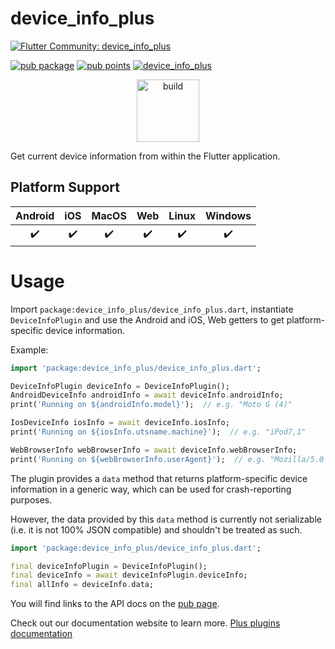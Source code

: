 # device_info_plus

[![Flutter Community: device_info_plus](https://fluttercommunity.dev/_github/header/device_info_plus)](https://github.com/fluttercommunity/community)

[![pub package](https://img.shields.io/pub/v/device_info_plus.svg)](https://pub.dev/packages/device_info_plus)
[![pub points](https://img.shields.io/pub/points/device_info_plus?color=2E8B57&label=pub%20points)](https://pub.dev/packages/device_info_plus/score)
[![device_info_plus](https://github.com/fluttercommunity/plus_plugins/actions/workflows/device_info_plus.yaml/badge.svg)](https://github.com/fluttercommunity/plus_plugins/actions/workflows/device_info_plus.yaml)

<p class="center">
<center><a href="https://flutter.dev/docs/development/packages-and-plugins/favorites" target="_blank" rel="noreferrer noopener"><img src="../../../website/static/img/flutter-favorite-badge.png" width="100" alt="build"></a></center>
</p>
Get current device information from within the Flutter application.

## Platform Support

| Android | iOS | MacOS | Web | Linux | Windows |
| :-----: | :-: | :---: | :-: | :---: | :-----: |
|   ✔️    | ✔️  |  ✔️   | ✔️  |  ✔️   |   ✔️    |

# Usage

Import `package:device_info_plus/device_info_plus.dart`, instantiate `DeviceInfoPlugin`
and use the Android and iOS, Web getters to get platform-specific device
information.

Example:

```dart
import 'package:device_info_plus/device_info_plus.dart';

DeviceInfoPlugin deviceInfo = DeviceInfoPlugin();
AndroidDeviceInfo androidInfo = await deviceInfo.androidInfo;
print('Running on ${androidInfo.model}');  // e.g. "Moto G (4)"

IosDeviceInfo iosInfo = await deviceInfo.iosInfo;
print('Running on ${iosInfo.utsname.machine}');  // e.g. "iPod7,1"

WebBrowserInfo webBrowserInfo = await deviceInfo.webBrowserInfo;
print('Running on ${webBrowserInfo.userAgent}');  // e.g. "Mozilla/5.0 (X11; Ubuntu; Linux x86_64; rv:61.0) Gecko/20100101 Firefox/61.0"
```

The plugin provides a `data` method that returns platform-specific device
information in a generic way, which can be used for crash-reporting purposes.

However, the data provided by this `data` method is currently not serializable
(i.e. it is not 100% JSON compatible) and shouldn't be treated as such.

```dart
import 'package:device_info_plus/device_info_plus.dart';

final deviceInfoPlugin = DeviceInfoPlugin();
final deviceInfo = await deviceInfoPlugin.deviceInfo;
final allInfo = deviceInfo.data;
```

You will find links to the API docs on the [pub page](https://pub.dev/documentation/device_info_plus/latest/).

Check out our documentation website to learn more. [Plus plugins documentation](https://plus.fluttercommunity.dev/docs/overview)
